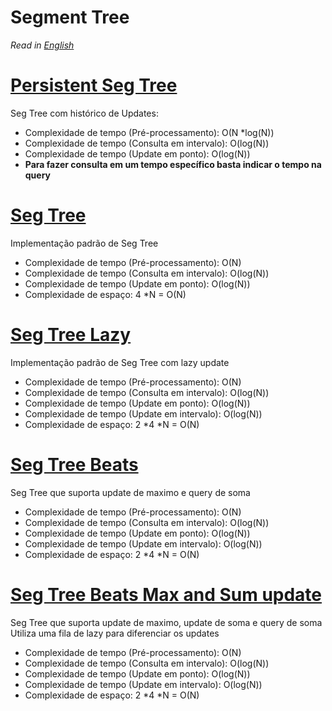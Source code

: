 # Segment Tree

*Read in [English](README.en.md)*

# [Persistent Seg Tree](persistent_seg_tree.cpp)
Seg Tree com histórico de Updates:

- Complexidade de tempo (Pré-processamento): O(N *log(N))
- Complexidade de tempo (Consulta em intervalo): O(log(N))
- Complexidade de tempo (Update em ponto): O(log(N))
- **Para fazer consulta em um tempo específico basta indicar o tempo na query**

# [Seg Tree](seg_tree.cpp)
Implementação padrão de Seg Tree

- Complexidade de tempo (Pré-processamento): O(N)
- Complexidade de tempo (Consulta em intervalo): O(log(N))
- Complexidade de tempo (Update em ponto): O(log(N))
- Complexidade de espaço: 4 *N = O(N)

# [Seg Tree Lazy](seg_tree_lazy.cpp)
Implementação padrão de Seg Tree com lazy update

- Complexidade de tempo (Pré-processamento): O(N)
- Complexidade de tempo (Consulta em intervalo): O(log(N))
- Complexidade de tempo (Update em ponto): O(log(N))
- Complexidade de tempo (Update em intervalo): O(log(N))
- Complexidade de espaço: 2 *4 *N = O(N)

# [Seg Tree Beats](seg_tree_beats.cpp)
Seg Tree que suporta update de maximo e query de soma

- Complexidade de tempo (Pré-processamento): O(N)
- Complexidade de tempo (Consulta em intervalo): O(log(N))
- Complexidade de tempo (Update em ponto): O(log(N))
- Complexidade de tempo (Update em intervalo): O(log(N))
- Complexidade de espaço: 2 *4 *N = O(N)

# [Seg Tree Beats Max and Sum update](seg_tree_beats_max_and_sum_update.cpp)
Seg Tree que suporta update de maximo, update de soma e query de soma
Utiliza uma fila de lazy para diferenciar os updates

- Complexidade de tempo (Pré-processamento): O(N)
- Complexidade de tempo (Consulta em intervalo): O(log(N))
- Complexidade de tempo (Update em ponto): O(log(N))
- Complexidade de tempo (Update em intervalo): O(log(N))
- Complexidade de espaço: 2 *4 *N = O(N)
